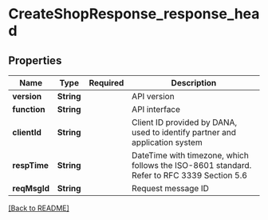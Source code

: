 # CreateShopResponse_response_head
## Properties

| Name | Type | Required | Description |
| ------------- | ------------- | ------------- | ------------- |
| **version** | **String** |  | API version |
| **function** | **String** |  | API interface |
| **clientId** | **String** |  | Client ID provided by DANA, used to identify partner and application system |
| **respTime** | **String** |  | DateTime with timezone, which follows the ISO-8601 standard. Refer to RFC 3339 Section 5.6 |
| **reqMsgId** | **String** |  | Request message ID |

[[Back to README]](../../../../README.md)
